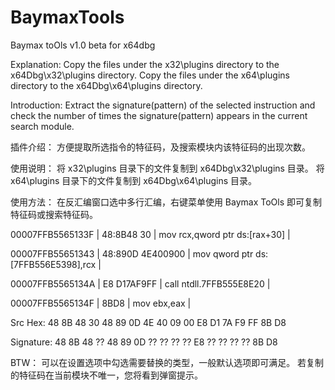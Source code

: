 # BaymaxTools
Baymax toOls v1.0 beta for x64dbg

Explanation:
Copy the files under the x32\plugins directory to the x64Dbg\x32\plugins directory.
Copy the files under the x64\plugins directory to the x64Dbg\x64\plugins directory.

Introduction:
Extract the signature(pattern) of the selected instruction and check the number of times the signature(pattern) appears in the current search module.

插件介绍：
方便提取所选指令的特征码，及搜索模块内该特征码的出现次数。

使用说明：
将 x32\plugins 目录下的文件复制到 x64Dbg\x32\plugins 目录。
将 x64\plugins 目录下的文件复制到 x64Dbg\x64\plugins 目录。

使用方法：
在反汇编窗口选中多行汇编，右键菜单使用 Baymax ToOls 即可复制特征码或搜索特征码。

00007FFB5565133F  | 48:8B48 30                     | mov rcx,qword ptr ds:[rax+30]               |

00007FFB55651343  | 48:890D 4E400900               | mov qword ptr ds:[7FFB556E5398],rcx         |

00007FFB5565134A  | E8 D17AF9FF                    | call ntdll.7FFB555E8E20                     |

00007FFB5565134F  | 8BD8                           | mov ebx,eax                                 |

Src Hex: 48 8B 48 30 48 89 0D 4E 40 09 00 E8 D1 7A F9 FF 8B D8

Signature: 48 8B 48 ?? 48 89 0D ?? ?? ?? ?? E8 ?? ?? ?? ?? 8B D8 

BTW：
可以在设置选项中勾选需要替换的类型，一般默认选项即可满足。
若复制的特征码在当前模块不唯一，您将看到弹窗提示。
